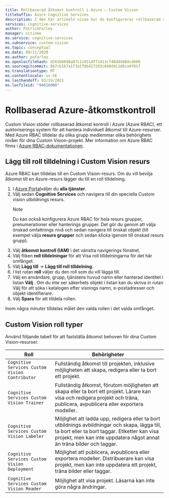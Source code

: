 ```yaml
---
title: Rollbaserad åtkomst kontroll i Azure – Custom Vision
titleSuffix: Azure Cognitive Services
description: I den här artikeln visas hur du konfigurerar rollbaserad åtkomst kontroll i Azure för dina Custom Vision-projekt.
services: cognitive-services
author: PatrickFarley
manager: nitinme
ms.service: cognitive-services
ms.subservice: custom-vision
ms.topic: conceptual
ms.date: 09/11/2020
ms.author: pafarley
ms.openlocfilehash: d265b6698a87c1c651dff1413cf48dd4984cd606
ms.sourcegitcommit: 867cb1b7a1f3a1f0b427282c648d411d0ca4f81f
ms.translationtype: MT
ms.contentlocale: sv-SE
ms.lasthandoff: 03/19/2021
ms.locfileid: "94616900"
---
```

# <a name="azure-role-based-access-control"></a>Rollbaserad Azure-åtkomstkontroll

Custom Vision stöder rollbaserad åtkomst kontroll i Azure (Azure RBAC), ett auktoriserings system för att hantera individuell åtkomst till Azure-resurser. Med Azure RBAC tilldelar du olika grupp medlemmar olika behörighets nivåer för dina Custom Vision-projekt. Mer information om Azure RBAC finns i [Azure RBAC-dokumentationen](../../role-based-access-control/index.yml).

## <a name="add-role-assignment-to-custom-vision-resource"></a>Lägg till roll tilldelning i Custom Vision resurs

Azure RBAC kan tilldelas till en Custom Vision-resurs. Om du vill bevilja åtkomst till en Azure-resurs lägger du till en roll tilldelning.
1. I [Azure Portal](https://ms.portal.azure.com/)väljer du **alla tjänster**. 
1. Välj sedan **Cognitive Services** och navigera till din speciella Custom vision utbildnings resurs.
   > [!NOTE]
   > Du kan också konfigurera Azure RBAC för hela resurs grupper, prenumerationer eller hanterings grupper. Det gör du genom att välja önskad omfattnings nivå och sedan navigera till önskat objekt (till exempel välja **resurs grupper** och sedan klicka igenom till önskad resurs grupp).
1. Välj **åtkomst kontroll (IAM)** i det vänstra navigerings fönstret.
1. Välj fliken **roll tilldelningar** för att Visa roll tilldelningarna för det här omfånget.
1. Välj **Lägg till**  ->  **Lägg till roll tilldelning**.
1. I list rutan **roll** väljer du den roll som du vill lägga till.
1. Välj en användare, grupp, tjänstens huvud namn eller hanterad identitet i listan **Välj** . Om du inte ser säkerhets objekt i listan kan du skriva in rutan Välj för att söka i katalogen efter visnings namn, e-postadresser och objekt identifierare.
1. Välj **Spara** för att tilldela rollen.

Inom några minuter tilldelas målet den valda rollen i det valda omfånget.

## <a name="custom-vision-role-types"></a>Custom Vision roll typer

Använd följande tabell för att fastställa åtkomst behoven för dina Custom Vision-resurser.

|Roll  |Behörigheter  |
|---------|---------|
|`Cognitive Services Custom Vision Contributor`     | Fullständig åtkomst till projekten, inklusive möjligheten att skapa, redigera eller ta bort ett projekt.        |
|`Cognitive Services Custom Vision Trainer`     | Fullständig åtkomst, förutom möjligheten att skapa eller ta bort ett projekt. Lärare kan visa och redigera projekt och träna, publicera, avpublicera eller exportera modeller.        |
|`Cognitive Services Custom Vision Labeler`     | Möjlighet att ladda upp, redigera eller ta bort utbildnings avbildningar och skapa, lägga till, ta bort eller ta bort taggar. Etiketter kan visa projekt, men kan inte uppdatera något annat än träna bilder och taggar.         |
|`Cognitive Services Custom Vision Deployment`     | Möjlighet att publicera, avpublicera eller exportera modeller. Distribuerare kan visa projekt, men kan inte uppdatera ett projekt, träna bilder eller taggar.        |
|`Cognitive Services Custom Vision Reader`     | Möjlighet att visa projekt. Läsarna kan inte göra några ändringar.        |